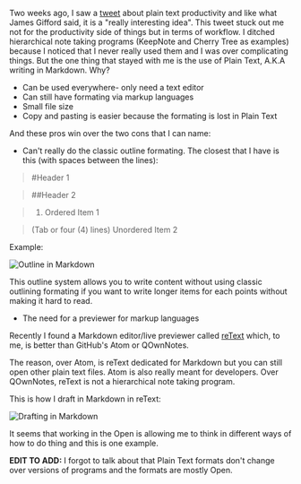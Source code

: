 <!--
.. title: Why Plain Text?
.. slug: why-plaintext
.. date: 2018-03-11 14:46:17 UTC-04:00
.. tags: workflow 
.. category: 
.. link: 
.. description: Because it is!
.. type: text
-->

Two weeks ago, I saw a [tweet](https://twitter.com/jrgifford/status/968136838706810882) about plain text productivity and like what James Gifford said, it is a "really interesting idea". This tweet stuck out me not for the productivity side of things but in terms of workflow. I ditched hierarchical note taking programs (KeepNote and Cherry Tree as examples) because I noticed that I never really used them and I was over complicating things. But the one thing that stayed with me is the use of Plain Text, A.K.A writing in Markdown. Why?

* Can be used everywhere- only need a text editor
* Can still have formating via markup languages
* Small file size
* Copy and pasting is easier because the formating is lost in Plain Text

And these pros win over the two cons that I can name:

* Can't really do the classic outline formating.  The closest that I have is this (with spaces between the lines):

>#Header 1

>##Header 2

>1. Ordered Item 1

>(Tab or four (4) lines) Unordered Item 2

Example:

![Outline in Markdown](http://senseopenness.com/Images/Blog/SenseOpenness/WhyPlainText/OutlineinMarkdown.png)

This outline system allows you to write content without using classic outlining formating if you want to write longer items for each points without making it hard to read.

* The need for a previewer for markup languages

Recently I found a Markdown editor/live previewer called [reText](https://github.com/retext-project/retext) which, to me, is better than GitHub's Atom or QOwnNotes. 



The reason, over Atom, is reText dedicated for Markdown but you can still open other plain text files.  Atom is also really meant for developers. Over QOwnNotes, reText is not a hierarchical note taking program.

This is how I draft in Markdown in reText:

![Drafting in Markdown](http://senseopenness.com/Images/Blog//SenseOpenness/WhyPlainText/DraftingMarkdown.png)

It seems that working in the Open is allowing me to think in different ways of how to do thing and this is one example. 

**EDIT TO ADD:** I forgot to talk about  that Plain Text formats don't change over versions of programs and the formats are mostly Open.